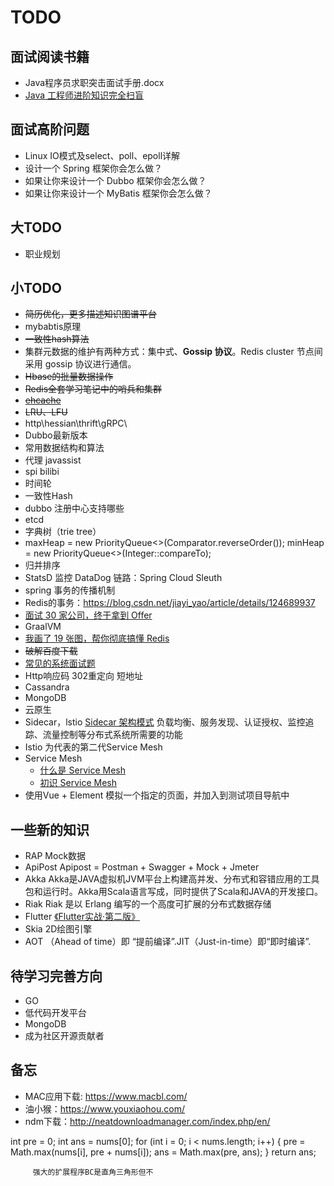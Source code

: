 # TODO

## 面试阅读书籍
  - Java程序员求职突击面试手册.docx
  - [Java 工程师进阶知识完全扫盲](https://doocs.github.io/advanced-java/#/)


## 面试高阶问题
  - Linux IO模式及select、poll、epoll详解
  - 设计一个 Spring 框架你会怎么做？
  - 如果让你来设计一个 Dubbo 框架你会怎么做？
  - 如果让你来设计一个 MyBatis 框架你会怎么做？


## 大TODO
   - 职业规划

## 小TODO
  - ~~简历优化，更多描述知识图谱平台~~
  - mybabtis原理
  - ~~一致性hash算法~~
  - 集群元数据的维护有两种方式：集中式、**Gossip 协议**。Redis cluster 节点间采用 gossip 协议进行通信。
  -  ~~Hbase的批量数据操作~~
  -  ~~Redis全套学习笔记中的哨兵和集群~~
  -  ~~[ehcache](https://blog.csdn.net/weixin_42578444/article/details/80878611)~~
  -  ~~LRU、LFU~~
  -  http\hessian\thrift\gRPC\
  -  Dubbo最新版本
  -  常用数据结构和算法
  -  代理 javassist 
  -  spi bilibi
  -  时间轮
  -  一致性Hash
  -  dubbo 注册中心支持哪些
  -  etcd
  -  字典树（trie tree）
  -   maxHeap = new PriorityQueue<>(Comparator.reverseOrder());
        minHeap = new PriorityQueue<>(Integer::compareTo);
  - 归并排序
  - StatsD 监控 DataDog 链路：Spring Cloud Sleuth
  - spring 事务的传播机制
  - Redis的事务：https://blog.csdn.net/jiayi_yao/article/details/124689937
  - [面试 30 家公司，终于拿到 Offer](https://mp.weixin.qq.com/s/KKI6UNsBT8z0bI0hnJdDrQ)
  - GraalVM
  - [我画了 19 张图，帮你彻底搞懂 Redis](https://cloud.tencent.com/developer/article/1815975)
  - ~~破解百度下载~~
  - [常见的系统面试题](https://blog.51cto.com/csnd/5702114)
  - Http响应码 302重定向 短地址
  - Cassandra 
  - MongoDB
  - 云原生
  - Sidecar，lstio [Sidecar 架构模式](https://zhuanlan.zhihu.com/p/445804080) 负载均衡、服务发现、认证授权、监控追踪、流量控制等分布式系统所需要的功能
  - Istio 为代表的第二代Service Mesh
  - Service Mesh 
    - [什么是 Service Mesh](https://zhuanlan.zhihu.com/p/61901608)
    - [初识 Service Mesh](https://baijiahao.baidu.com/s?id=1709259327958538327&wfr=spider&for=pc)
  - 使用Vue + Element 模拟一个指定的页面，并加入到测试项目导航中

## 一些新的知识
  - RAP Mock数据 
  - ApiPost  Apipost = Postman + Swagger + Mock + Jmeter
  - Akka Akka是JAVA虚拟机JVM平台上构建高并发、分布式和容错应用的工具包和运行时。Akka用Scala语言写成，同时提供了Scala和JAVA的开发接口。
  - Riak Riak 是以 Erlang 编写的一个高度可扩展的分布式数据存储
  - Flutter [《Flutter实战·第二版》](https://book.flutterchina.club/)
  - Skia 2D绘图引擎
  - AOT （Ahead of time）即 “提前编译”.JIT（Just-in-time）即“即时编译”.


## 待学习完善方向
  - GO
  - 低代码开发平台
  - MongoDB
  - 成为社区开源贡献者


## 备忘
  - MAC应用下载: https://www.macbl.com/
  - 油小猴：https://www.youxiaohou.com/
  - ndm下载：http://neatdownloadmanager.com/index.php/en/
  

  int pre = 0; int ans = nums[0];
         for (int i = 0; i < nums.length; i++) {
              pre = Math.max(nums[i], pre + nums[i]);
              ans = Math.max(pre, ans);
         }
         return ans;


         强大的扩展程序BC是直角三角形但不